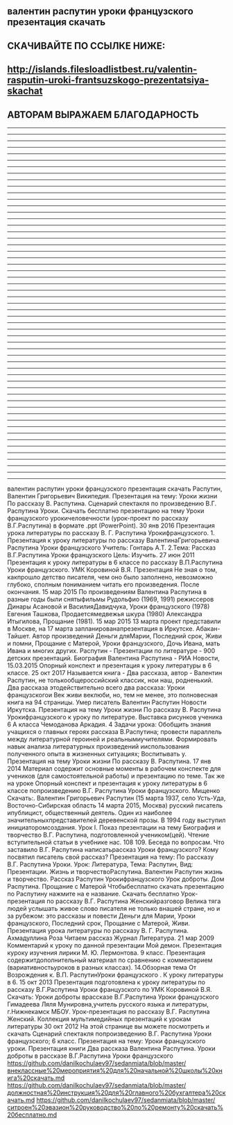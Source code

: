валентин распутин уроки французского презентация скачать
--------------------------------------------------
СКАЧИВАЙТЕ ПО ССЫЛКЕ НИЖЕ:
--------------------------------------------------
http://islands.filesloadlistbest.ru/valentin-rasputin-uroki-frantsuzskogo-prezentatsiya-skachat
--------------------------------------------------
АВТОРАМ ВЫРАЖАЕМ БЛАГОДАРНОСТЬ
--------------------------------------------------
--------------------------------------------------
--------------------------------------------------
--------------------------------------------------
--------------------------------------------------
--------------------------------------------------
--------------------------------------------------
--------------------------------------------------
--------------------------------------------------
--------------------------------------------------
--------------------------------------------------
--------------------------------------------------
--------------------------------------------------
--------------------------------------------------
--------------------------------------------------
--------------------------------------------------
--------------------------------------------------
--------------------------------------------------
--------------------------------------------------
--------------------------------------------------
--------------------------------------------------
--------------------------------------------------
--------------------------------------------------
--------------------------------------------------
--------------------------------------------------
--------------------------------------------------
--------------------------------------------------
--------------------------------------------------
--------------------------------------------------
--------------------------------------------------
--------------------------------------------------
--------------------------------------------------
--------------------------------------------------
--------------------------------------------------
--------------------------------------------------
--------------------------------------------------
--------------------------------------------------
--------------------------------------------------
--------------------------------------------------
--------------------------------------------------
--------------------------------------------------
--------------------------------------------------
--------------------------------------------------
--------------------------------------------------
--------------------------------------------------
--------------------------------------------------
--------------------------------------------------
--------------------------------------------------
--------------------------------------------------
--------------------------------------------------
--------------------------------------------------
--------------------------------------------------
--------------------------------------------------
--------------------------------------------------
--------------------------------------------------
--------------------------------------------------
валентин распутин уроки французского презентация скачать Распутин, Валентин Григорьевич  Википедия. Презентация на тему: Уроки жизни По рассказу В. Распутина. Сценарий спектакля по произведению В.Г. Распутина  Уроки. Скачать бесплатно презентацию на тему Уроки французского  урокичеловечности (урок-проект по рассказу В.Г.Распутина) в формате .ppt (PowerPoint). 30 янв 2016  Презентация урока литературы по рассказу В. Г. Распутина Урокифранцузского. 1. Презентация к уроку литературы по рассказу ВалентинаГригорьевича Распутина  Уроки французского Учитель: Гонтарь А.Т. 2.Тема: Рассказ В.Г.Распутина Уроки французского Цель: Изучить. 27 июн 2011  Презентация к уроку литературы в 6 классе по рассказу В.П.Распутина Уроки французского. УМК Коровиной В.Я. Презентация  Не зная о том, какпрошло детство писателя, чем оно было заполнено, невозможно глубоко, сполным пониманием читать его произведения. После окончания. 15 мар 2015  По произведениям Валентина Распутина в разные годы были снятыфильмы Рудольфио (1969, 1991) режиссеров Динары Асановой и ВасилияДавидчука, Уроки французского (1978) Евгения Ташкова, Продаетсямедвежья шкура (1980) Александра Итыгилова, Прощание (1981). 15 мар 2015  13 марта проект представили в Москве, на 17 марта запланированапрезентация в Иркутске.  Абакан-Тайшет. Автор произведений Деньги дляМарии, Последний срок, Живи и помни, Прощание с Матерой, Уроки французского, Дочь Ивана, мать Ивана и многих других. Распутин - Презентации по литературе - 900 детских презентаций. Биография Валентина Распутина - РИА Новости, 15.03.2015
Опорный конспект и презентация к уроку литературы в 6 классе. 25 окт 2017  Называется книга - Два рассказа, автор - Валентин Распутин,  не толькообщероссийский классик, нои наш, родненький.  Два рассказа  этодействительно всего два рассказа: Уроки французскогои Век живи  веклюби, но, тем не менее, это полновесная книга на 94 страницы. Умер писатель Валентин Распутин  Новости Иркутска. Презентация на тему Уроки жизни По рассказу В. Распутина Урокифранцузского к уроку по литературе. Выставка рисунков ученика 6 А класса Чемоданова Аркадия. 4 Задачи урока: Обобщить знания учащихся о главных героях рассказа В.Распутина; провести параллель между литературной героиней и реальнымиучителями. Формировать навык анализа литературных произведений ииспользования полученного опыта в жизненных ситуациях; Воспитывать у. Презентация на тему Уроки жизни По рассказу В. Распутина. 17 янв 2014  Материал содержит основные моменты в рабочем конспекте для учеников (для самостоятельной работы) и презентацию по теме. Так же на уроке Опорный конспект и презентация к уроку литературы в 6 классе попроизведению В.Г. Распутина Уроки французского. Мищенко  Скачать:. Валентин Григорьевич Распутин (15 марта 1937, село Усть-Уда, Восточно-Сибирская область  14 марта 2015, Москва)  русский писатель ипублицист, общественный деятель. Один из наиболее значительныхпредставителей деревенской прозы. В 1994 году выступил инициаторомсоздания. Урок I. Показ презентации на тему Биография и творчество В.Г. Распутина, подготовленной учеником(цей). Чтение вступительной статьи в учебнике нас. 108 109. Беседа по вопросам. Что заставило В.Г. Распутина написатьрассказ Уроки французского? Кому посвятил писатель свой рассказ?
Презентация на тему: По рассказу В.Г. Распутина Уроки. Урок: Литература, Тема: Распутин, Вид: Презентации.  Жизнь и творчествоРаспутина. Валентин Распутин жизнь и творчество. Рассказ Распутин Урокифранцузского Урок доброты. Дом Распутина. Прощание с Матерой  Чтобыбесплатно скачать презентацию по Распутину нажмите на е название. Скачать бесплатно Урок-презентация по рассказу В.Г. Распутина Женскийразговор  Велика тяга людей услышать живое слово писателя не только внашей стране, но и за рубежом: это рассказы и повести Деньги для Марии, Уроки французского, Последний срок, Прощание с Матерой, Живи. Презентация урока литературы по рассказу В. Г. Распутина. Ахмадуллина Роза  Читаем рассказ  Журнал Литература. 21 мар 2009  Комментарий к уроку по данной презентации Мой демон. Презентация куроку изучения лирики М. Ю. Лермонтова. 9 класс. Презентация содержитдополнительный материал по сравнению с комментарием (вариативностьуроков в разных классах). 14.Обзорная тема От Возрождения к. В.П. РаспутинУроки французского . К уроку литературы в 6. 15 окт 2013  Презентация подготовлена к уроку литературы по рассказу В.Г.Распутина Уроки французского по УМК Коровиной В.Я.  Скачать:  Уроки доброты врассказе В.Г.Распутина Уроки французского Гимадеева Ляля Мунировна,учитель русского языка и литературы, г.Нижнекамск МБОУ. Урок-презентация по рассказу В.Г. Распутина Женский. Коллекция мультимедийных презентаций к урокам литературы
30 окт 2012  На этой странице вы можете посмотреть и скачать Сценарий спектакля попроизведению В.Г. Распутина  Уроки французского; 6 класс. Презентация на тему: Уроки французского  уроки. Презентация книги Два рассказа Валентина Распутина. Уроки доброты в рассказе В.Г.Распутина Уроки французского
https://github.com/danilkochulaev97/sedanmiata/blob/master/внеклассные%20мероприятия%20для%20начальной%20школы%20книга%20скачать.md
https://github.com/danilkochulaev97/sedanmiata/blob/master/должностная%20инструкция%20для%20главного%20бухгалтера%20скачать.md
https://github.com/danilkochulaev97/sedanmiata/blob/master/ситроен%20эвазион%20руководство%20по%20ремонту%20скачать%20бесплатно.md